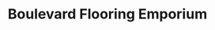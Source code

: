 ---
title: "Boulevard Flooring Emporium"
url: /lancaster/boulevard-flooring-emporium/
shop: hardware
---